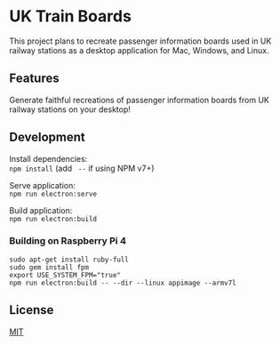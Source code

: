 # UK Train Boards
This project plans to recreate passenger information boards used in UK railway stations as a desktop application for Mac, Windows, and Linux.

## Features
Generate faithful recreations of passenger information boards from UK railway stations on your desktop! 

## Development
Install dependencies: \
`npm install` (add ` --` if using NPM v7+)

Serve application: \
`npm run electron:serve`

Build application: \
`npm run electron:build`

### Building on Raspberry Pi 4
`sudo apt-get install ruby-full`\
`sudo gem install fpm`\
`export USE_SYSTEM_FPM="true"`\
`npm run electron:build -- --dir --linux appimage --armv7l`

## License
[MIT](https://github.com/DanielHartUK/UK-Railway-Stations-Information-Boards/blob/master/license.md)
